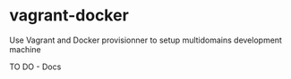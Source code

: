 # vagrant-docker
Use Vagrant and Docker provisionner to setup multidomains development machine 


TO DO - Docs
